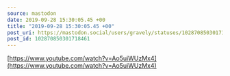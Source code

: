 ```yaml
---
source: mastodon
date: 2019-09-28 15:30:05.45 +00
title: "2019-09-28 15:30:05.45 +00"
post_uri: https://mastodon.social/users/gravely/statuses/102870850301718461
post_id: 102870850301718461
---
```

[https://www.youtube.com/watch?v=Ao5uiWUzMx4](https://www.youtube.com/watch?v=Ao5uiWUzMx4)


